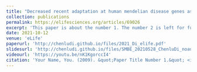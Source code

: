 ```yaml
---
title: "Decreased recent adaptation at human mendelian disease genes as a possible consequence of interference between advantageous and deleterious variants"
collection: publications
permalink: https://elifesciences.org/articles/69026
excerpt: 'This paper is about the number 1. The number 2 is left for future work.'
date: 2021-10-12
venue: 'eLife'
paperurl: 'http://chenludi.github.io/files/2021_Di_elife.pdf'
slidesurl: 'http://chenludi.github.io/files/SMBE_20210528_ChenluDi_noaudio_0528.pdf'
videourl: 'https://youtu.be/nK1KgorccI4'
citation: 'Your Name, You. (2009). &quot;Paper Title Number 1.&quot; <i>Journal 1</i>. 1(1).'
---
```


